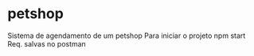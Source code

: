 # petshop
Sistema de agendamento de um petshop
Para iniciar o projeto npm start 
Req. salvas no postman 